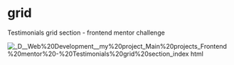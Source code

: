 # grid
Testimonials grid section - frontend mentor challenge

![_D__Web%20Development__my%20project_Main%20projects_Frontend%20mentor%20-%20Testimonials%20grid%20section_index html](https://user-images.githubusercontent.com/95019708/169885826-bb76122c-640a-49b1-9ee4-923987a0783e.png)
